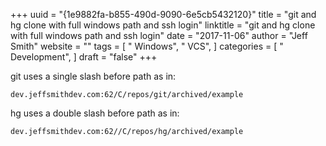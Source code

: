 +++ 
uuid = "{1e9882fa-b855-490d-9090-6e5cb5432120}" 
title = "git and hg clone with full windows path and ssh login" 
linktitle = "git and hg clone with full windows path and ssh login" 
date = "2017-11-06" 
author = "Jeff Smith"
website = "" 
tags = [ " Windows", " VCS",  ] 
categories = [ " Development",  ] 
draft = "false" 
+++ 

git uses a single slash before path as in:

    dev.jeffsmithdev.com:62/C/repos/git/archived/example

hg uses a double slash before path as in:

    dev.jeffsmithdev.com:62//C/repos/hg/archived/example

